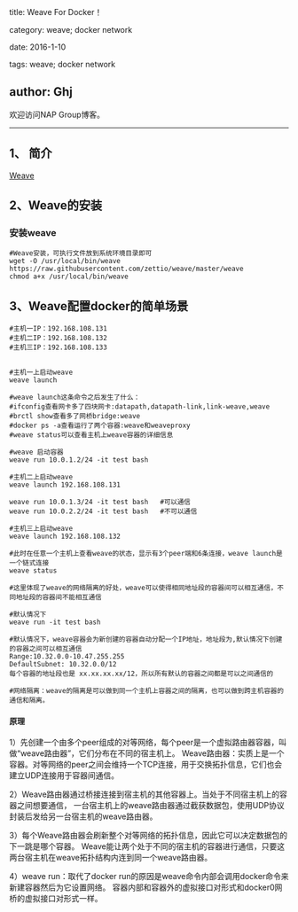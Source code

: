 title: Weave For Docker！

category: weave; docker network

date: 2016-1-10

tags: weave; docker network

author: Ghj
---
欢迎访问NAP Group博客。 

<!--more-->

---

## 1、 简介
[Weave](https://github.com/weaveworks/weave)

## 2、Weave的安装
### 安装weave
```
#Weave安装，可执行文件放到系统环境目录即可
wget -O /usr/local/bin/weave https://raw.githubusercontent.com/zettio/weave/master/weave
chmod a+x /usr/local/bin/weave

```

## 3、Weave配置docker的简单场景

```
#主机一IP：192.168.108.131
#主机二IP：192.168.108.132
#主机三IP：192.168.108.133


#主机一上启动weave
weave launch

#weave launch这条命令之后发生了什么：
#ifconfig查看网卡多了四块网卡:datapath,datapath-link,link-weave,weave
#brctl show查看多了网桥bridge:weave
#docker ps -a查看运行了两个容器:weave和weaveproxy
#weave status可以查看主机上weave容器的详细信息

#weave 启动容器
weave run 10.0.1.2/24 -it test bash

#主机二上启动weave
weave launch 192.168.108.131

weave run 10.0.1.3/24 -it test bash   #可以通信
weave run 10.0.2.2/24 -it test bash   #不可以通信

#主机三上启动weave
weave launch 192.168.108.132

#此时在任意一个主机上查看weave的状态，显示有3个peer端和6条连接，weave launch是一个链式连接
weave status 

#这里体现了weave的网络隔离的好处，weave可以使得相同地址段的容器间可以相互通信，不同地址段的容器间不能相互通信

#默认情况下
weave run -it test bash

#默认情况下，weave容器会为新创建的容器自动分配一个IP地址，地址段为,默认情况下创建的容器之间可以相互通信
Range:10.32.0.0-10.47.255.255
DefaultSubnet: 10.32.0.0/12
每个容器的地址段也是 xx.xx.xx.xx/12，所以所有默认的容器之间都是可以之间通信的

#网络隔离：weave的隔离是可以做到同一个主机上容器之间的隔离，也可以做到跨主机容器的通信和隔离。

```

#### 原理
1）先创建一个由多个peer组成的对等网络，每个peer是一个虚拟路由器容器，叫做“weave路由器”，它们分布在不同的宿主机上。
Weave路由器：实质上是一个容器。对等网络的peer之间会维持一个TCP连接，用于交换拓扑信息，它们也会建立UDP连接用于容器间通信。

2）Weave路由器通过桥接连接到宿主机的其他容器上。当处于不同宿主机上的容器之间想要通信，
一台宿主机上的weave路由器通过截获数据包，使用UDP协议封装后发给另一台宿主机的weave路由器。

3）每个Weave路由器会刷新整个对等网络的拓扑信息，因此它可以决定数据包的下一跳是哪个容器。
Weave能让两个处于不同的宿主机的容器进行通信，只要这两台宿主机在weave拓扑结构内连到同一个weave路由器。

4）weave run：取代了docker run的原因是weave命令内部会调用docker命令来新建容器然后为它设置网络。
容器内部和容器外的虚拟接口对形式和docker0网桥的虚拟接口对形式一样。


